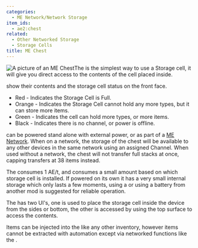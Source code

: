 ```yaml
---
categories:
  - ME Network/Network Storage
item_ids:
  - ae2:chest
related:
  - Other Networked Storage
  - Storage Cells
title: ME Chest
---
```


![A picture of an ME Chest](../../../../public/assets/large/me_chest.png)The <ItemLink
id="chest"/> is the simplest way to use a
Storage cell, it will give you direct access to the contents of the cell
placed inside.

<ItemLink id="chest" />

show their contents and the storage cell status on the front face.

- Red - Indicates the Storage Cell is Full.
- Orange - Indicates the Storage Cell cannot hold any more types, but it can store more items.
- Green - Indicates the cell can hold more types, or more items.
- Black - Indicates there is no channel, or power is offline.

<ItemLink id="chest" />

can be powered stand alone with external power, or as part of a [ME
Network](../../me-network.md). When on a network, the storage of the
chest will be available to any other devices in the same network using an
assigned Channel. When used without a network, the chest will not transfer
full stacks at once, capping transfers at 38 items instead.

The <ItemLink id="chest"/> consumes 1 AE/t, and
consumes a small amount based on which storage cell is installed. If powered
on its own it has a very small internal storage which only lasts a few
moments, using a <ItemLink id="energy_cell"/> or
using a battery from another mod is suggested for reliable operation.

The <ItemLink id="chest"/> has two UI's, one is
used to place the storage cell inside the device from the sides or bottom, the
other is accessed by using the top surface to access the contents.

Items can be injected into the <ItemLink
id="chest"/> like any other inventory, however
items cannot be extracted with automation except via networked functions like
the <ItemLink id="export_bus"/>.

<RecipeFor id="chest" />
